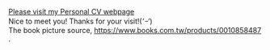 [Please visit my Personal CV webpage](https://salomelai.github.io/)    
Nice to meet you! Thanks for your visit!(*’ｰ’*)    
The book picture source, https://www.books.com.tw/products/0010858487 .
